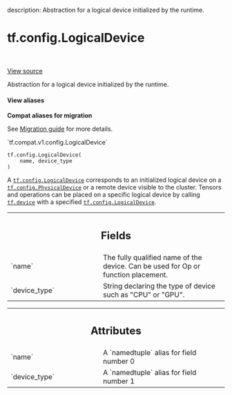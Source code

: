 description: Abstraction for a logical device initialized by the runtime.

<div itemscope itemtype="http://developers.google.com/ReferenceObject">
<meta itemprop="name" content="tf.config.LogicalDevice" />
<meta itemprop="path" content="Stable" />
<meta itemprop="property" content="__new__"/>
</div>

# tf.config.LogicalDevice

<!-- Insert buttons and diff -->

<table class="tfo-notebook-buttons tfo-api nocontent" align="left">

</table>

<a target="_blank" class="external" href="/code/stable/tensorflow/python/eager/context.py">View source</a>



Abstraction for a logical device initialized by the runtime.

<section class="expandable">
  <h4 class="showalways">View aliases</h4>
  <p>
<b>Compat aliases for migration</b>
<p>See
<a href="https://www.tensorflow.org/guide/migrate">Migration guide</a> for
more details.</p>
<p>`tf.compat.v1.config.LogicalDevice`</p>
</p>
</section>

<pre class="devsite-click-to-copy prettyprint lang-py tfo-signature-link">
<code>tf.config.LogicalDevice(
    name, device_type
)
</code></pre>



<!-- Placeholder for "Used in" -->

A <a href="../../tf/config/LogicalDevice.md"><code>tf.config.LogicalDevice</code></a> corresponds to an initialized logical device on a
<a href="../../tf/config/PhysicalDevice.md"><code>tf.config.PhysicalDevice</code></a> or a remote device visible to the cluster. Tensors
and operations can be placed on a specific logical device by calling
<a href="../../tf/device.md"><code>tf.device</code></a> with a specified <a href="../../tf/config/LogicalDevice.md"><code>tf.config.LogicalDevice</code></a>.

<!-- Tabular view -->
 <table class="responsive fixed orange">
<colgroup><col width="214px"><col></colgroup>
<tr><th colspan="2"><h2 class="add-link">Fields</h2></th></tr>

<tr>
<td>
`name`<a id="name"></a>
</td>
<td>
The fully qualified name of the device. Can be used for Op or function
placement.
</td>
</tr><tr>
<td>
`device_type`<a id="device_type"></a>
</td>
<td>
String declaring the type of device such as "CPU" or "GPU".
</td>
</tr>
</table>





<!-- Tabular view -->
 <table class="responsive fixed orange">
<colgroup><col width="214px"><col></colgroup>
<tr><th colspan="2"><h2 class="add-link">Attributes</h2></th></tr>

<tr>
<td>
`name`<a id="name"></a>
</td>
<td>
A `namedtuple` alias for field number 0
</td>
</tr><tr>
<td>
`device_type`<a id="device_type"></a>
</td>
<td>
A `namedtuple` alias for field number 1
</td>
</tr>
</table>



